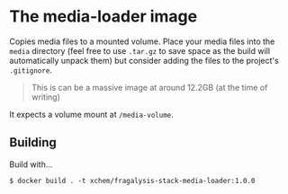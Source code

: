 # The media-loader image
Copies media files to a mounted volume. Place your media files into
the `media` directory (feel free to use `.tar.gz` to save space
as the build will automatically unpack them) but consider adding the
files to the project's `.gitignore`.

>   This is can be a massive image at around 12.2GB (at the time of writing)

It expects a volume mount at `/media-volume`.

## Building
Build with...

    $ docker build . -t xchem/fragalysis-stack-media-loader:1.0.0
